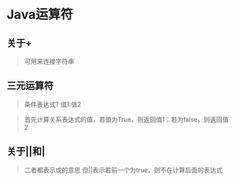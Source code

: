 # Java运算符
## 关于+
>可用来连接字符串

## 三元运算符
> 条件表达式? 值1:值2

> 首先计算关系表达式的值，若值为True，则返回值1；若为false，则返回值2

## 关于||和|
>二者都表示或的意思
>但||表示若前一个为true，则不在计算后面的表达式
